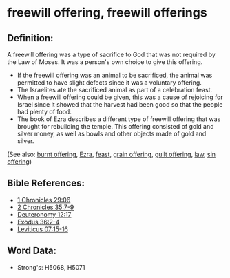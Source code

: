 # freewill offering, freewill offerings #

## Definition: ##

A freewill offering was a type of sacrifice to God that was not required by the Law of Moses. It was a person's own choice to give this offering.

* If the freewill offering was an animal to be sacrificed, the animal was permitted to have slight defects since it was a voluntary offering.
* The Israelites ate the sacrificed animal as part of a celebration feast.
* When a freewill offering could be given, this was a cause of rejoicing for Israel since it showed that the harvest had been good so that the people had plenty of food.
* The book of Ezra describes a different type of freewill offering that was brought for rebuilding the temple. This offering consisted of gold and silver money, as well as bowls and other objects made of gold and silver.

(See also: [burnt offering](../other/burntoffering.md), [Ezra](../names/ezra.md), [feast](../other/feast.md), [grain offering](../other/grainoffering.md), [guilt offering](../other/guiltoffering.md), [law](../kt/lawofmoses.md), [sin offering](../other/sinoffering.md))

## Bible References: ##

* [1 Chronicles 29:06](rc://en/tn/help/1ch/29/06)
* [2 Chronicles 35:7-9](rc://en/tn/help/2ch/35/07)
* [Deuteronomy 12:17](rc://en/tn/help/deu/12/17)
* [Exodus 36:2-4](rc://en/tn/help/exo/36/02)
* [Leviticus 07:15-16](rc://en/tn/help/lev/07/15)

## Word Data: ##

* Strong's: H5068, H5071
